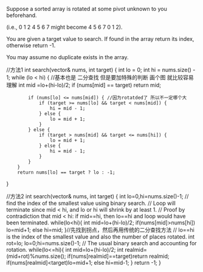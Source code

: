 Suppose a sorted array is rotated at some pivot unknown to you beforehand.

(i.e., 0 1 2 4 5 6 7 might become 4 5 6 7 0 1 2).

You are given a target value to search. If found in the array return its index, otherwise return -1.

You may assume no duplicate exists in the array.

//方法1
int search(vector<int>& nums, int target) 
{
        int lo = 0;
        int hi = nums.size() - 1;
        while (lo < hi) { //基本也是 二分查找 但是要加特殊的判断 画个图 就比较容易理解
            int mid =lo+(hi-lo)/2;
            if (nums[mid] == target) return mid;
    
            if (nums[lo] <= nums[mid]) { //因为rotatded了 所以不一定哪个大
                if (target >= nums[lo] && target < nums[mid]) {
                    hi = mid - 1;
                } else {
                    lo = mid + 1;
                }
            } else {
                if (target > nums[mid] && target <= nums[hi]) {
                    lo = mid + 1;
                } else {
                    hi = mid - 1;
                }
            }
        }
        return nums[lo] == target ? lo : -1;
}

//方法2
int search(vector<int>& nums, int target) 
{
        int lo=0,hi=nums.size()-1;
        // find the index of the smallest value using binary search.
        // Loop will terminate since mid < hi, and lo or hi will shrink by at least 1.
        // Proof by contradiction that mid < hi: if mid==hi, then lo==hi and loop would have been terminated.
        while(lo<hi){
            int mid=lo+(hi-lo)/2;
            if(nums[mid]>nums[hi]) lo=mid+1;
            else hi=mid;
        }//先找到拐点，然后再用传统的二分查找方法
        // lo==hi is the index of the smallest value and also the number of places rotated.
        int rot=lo;
        lo=0;hi=nums.size()-1;
        // The usual binary search and accounting for rotation.
        while(lo<=hi){
            int mid=lo+(hi-lo)/2;
            int realmid=(mid+rot)%nums.size();
            if(nums[realmid]==target)return realmid;
            if(nums[realmid]<target)lo=mid+1;
            else hi=mid-1;
        }
        return -1;
}
